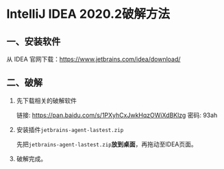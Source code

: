 # IntelliJ IDEA 2020.2破解方法

## 一、安装软件

从 IDEA 官网下载：https://www.jetbrains.com/idea/download/

## 二、破解

1. 先下载相关的破解软件

   链接: https://pan.baidu.com/s/1PXyhCxJwkHqzOWiXdBKlzg  密码: 93ah

2. 安装插件`jetbrains-agent-lastest.zip`

   先把`jetbrains-agent-lastest.zip`**放到桌面**，再拖动至IDEA页面。 

3. 破解完成。